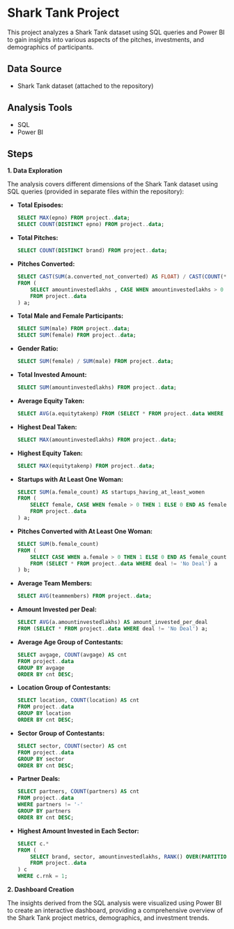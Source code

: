 # Shark Tank Project

This project analyzes a Shark Tank dataset using SQL queries and Power BI to gain insights into various aspects of the pitches, investments, and demographics of participants.

## Data Source

* Shark Tank dataset (attached to the repository)

## Analysis Tools

* SQL
* Power BI

## Steps

**1. Data Exploration**

The analysis covers different dimensions of the Shark Tank dataset using SQL queries (provided in separate files within the repository):

* **Total Episodes:**
    ```sql
    SELECT MAX(epno) FROM project..data;
    SELECT COUNT(DISTINCT epno) FROM project..data;
    ```

* **Total Pitches:**
    ```sql
    SELECT COUNT(DISTINCT brand) FROM project..data;
    ```

* **Pitches Converted:**
    ```sql
    SELECT CAST(SUM(a.converted_not_converted) AS FLOAT) / CAST(COUNT(*) AS FLOAT) 
    FROM (
        SELECT amountinvestedlakhs , CASE WHEN amountinvestedlakhs > 0 THEN 1 ELSE 0 END AS converted_not_converted 
        FROM project..data
    ) a;
    ```

* **Total Male and Female Participants:**
    ```sql
    SELECT SUM(male) FROM project..data;
    SELECT SUM(female) FROM project..data;
    ```

* **Gender Ratio:**
    ```sql
    SELECT SUM(female) / SUM(male) FROM project..data;
    ```

* **Total Invested Amount:**
    ```sql
    SELECT SUM(amountinvestedlakhs) FROM project..data;
    ```

* **Average Equity Taken:**
    ```sql
    SELECT AVG(a.equitytakenp) FROM (SELECT * FROM project..data WHERE equitytakenp > 0) a;
    ```

* **Highest Deal Taken:**
    ```sql
    SELECT MAX(amountinvestedlakhs) FROM project..data;
    ```

* **Highest Equity Taken:**
    ```sql
    SELECT MAX(equitytakenp) FROM project..data;
    ```

* **Startups with At Least One Woman:**
    ```sql
    SELECT SUM(a.female_count) AS startups_having_at_least_women 
    FROM (
        SELECT female, CASE WHEN female > 0 THEN 1 ELSE 0 END AS female_count 
        FROM project..data
    ) a;
    ```

* **Pitches Converted with At Least One Woman:**
    ```sql
    SELECT SUM(b.female_count) 
    FROM (
        SELECT CASE WHEN a.female > 0 THEN 1 ELSE 0 END AS female_count, a.*
        FROM (SELECT * FROM project..data WHERE deal != 'No Deal') a
    ) b;
    ```

* **Average Team Members:**
    ```sql
    SELECT AVG(teammembers) FROM project..data;
    ```

* **Amount Invested per Deal:**
    ```sql
    SELECT AVG(a.amountinvestedlakhs) AS amount_invested_per_deal 
    FROM (SELECT * FROM project..data WHERE deal != 'No Deal') a;
    ```

* **Average Age Group of Contestants:**
    ```sql
    SELECT avgage, COUNT(avgage) AS cnt 
    FROM project..data 
    GROUP BY avgage 
    ORDER BY cnt DESC;
    ```

* **Location Group of Contestants:**
    ```sql
    SELECT location, COUNT(location) AS cnt 
    FROM project..data 
    GROUP BY location 
    ORDER BY cnt DESC;
    ```

* **Sector Group of Contestants:**
    ```sql
    SELECT sector, COUNT(sector) AS cnt 
    FROM project..data 
    GROUP BY sector 
    ORDER BY cnt DESC;
    ```

* **Partner Deals:**
    ```sql
    SELECT partners, COUNT(partners) AS cnt 
    FROM project..data 
    WHERE partners != '-' 
    GROUP BY partners 
    ORDER BY cnt DESC;
    ```

* **Highest Amount Invested in Each Sector:**
    ```sql
    SELECT c.* 
    FROM (
        SELECT brand, sector, amountinvestedlakhs, RANK() OVER(PARTITION BY sector ORDER BY amountinvestedlakhs DESC) AS rnk 
        FROM project..data
    ) c 
    WHERE c.rnk = 1;
    ```

**2. Dashboard Creation**

The insights derived from the SQL analysis were visualized using Power BI to create an interactive dashboard, providing a comprehensive overview of the Shark Tank project metrics, demographics, and investment trends.

